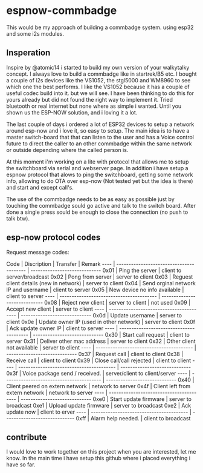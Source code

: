 # espnow-commbadge
This would be my approach of building a commbadge system. using esp32 and some i2s modules. 


## Insperation
Inspire by @atomic14 i started to build my own version of your walkytalky concept. I always love to build a commbadge like in startrek/B5 etc. 
I bought a couple of i2s devices like the VS1052, the stgl5000 and WM8960  to see which one the best performs.  I like the VS1052 because it has a couple of useful codec build into it. but we will see.
I have been thinking to do this for yours already but did not found the right way to implement it. Tried bluetooth or real internet but none where as simple i wanted. Until you shown us the ESP-NOW solution, and i loving it a lot. 

The last couple of days i ordered a lot of ESP32 devices to setup a network around esp-now and i love it, so easy to setup. The main idea is to have a master switch-board that that can listen to the user and has a Voice control future  to direct the caller to an other commbadge within the same network or outside depending where the called person is. 

At this moment i'm working on a lite with protocol that allows me to setup the switchboard via serial and webserver page. In addition i have setup a espnow protocol that alows to ping the switchboard, getting some network info, allowing to do OTA over esp-now (Not tested yet but the idea is there) and start and except call's. 

The use of the commbadge needs to be as easy as possible just by touching the commbadge sould go active and talk to the switch board. After done a single press sould be enough to close the connection (no push to talk btw).

## esp-now protocol codes

Request message codes:

Code | Discription                              | Transfer                    | Remark
---- | ---------------------------------------- | -----------------------------
0x01 | Ping the server                          | client to server/broadcast
0x02 | Pong from server                         | server to client
0x03 | Reguest client details (new in network)  | server to client
0x04 | Send orginal network IP and username     | client to server
0x05 | New device no info available             | client to server
---- | ---------------------------------------- | -----------------------------
0x08 | Reject new client                        | server to client            | not used
0x09 | Accept new client                        | server to client
---- | ---------------------------------------- | -----------------------------
0x0d | Update username                          | server to client
0x0e | Update owner IP (used in other network)  | server to client
0x0f | Ack update owner IP                      | client to server
---- | ---------------------------------------- | -----------------------------
0x30 | Start call request                       | client to server
0x31 | Deliver other mac address                | server to client
0x32 | Other client not available               | server to client
---- | ---------------------------------------- | -----------------------------
0x37 | Request call                             | client to client
0x38 | Receive call                             | client to client
0x39 | Close call/call rejected                 | client to client
---- | ---------------------------------------- | -----------------------------
0x3f | Voice package send / received.           | server/client to client/server
---- | ---------------------------------------- | -----------------------------
0x40 | Client peered on extern network          | network to server
0x4f | Client left from extern network          | network to server
---- | ---------------------------------------- | -----------------------------
0xe0 | Start update firmware                    | server to broadcast
0xe1 | Upload update firmware                   | server to broadcast
0xe2 | Ack update now                           | client to erver
---- | ---------------------------------------- | -----------------------------
0xff | Alarm help needed.                       | client to broadcast



## contribute
I would love to work together on this project when you are interested, let me know. In the main time i have setup this github where i placed everything i have so far.
